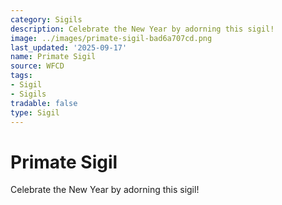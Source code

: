 ```yaml
---
category: Sigils
description: Celebrate the New Year by adorning this sigil!
image: ../images/primate-sigil-bad6a707cd.png
last_updated: '2025-09-17'
name: Primate Sigil
source: WFCD
tags:
- Sigil
- Sigils
tradable: false
type: Sigil
---
```


# Primate Sigil

Celebrate the New Year by adorning this sigil!


